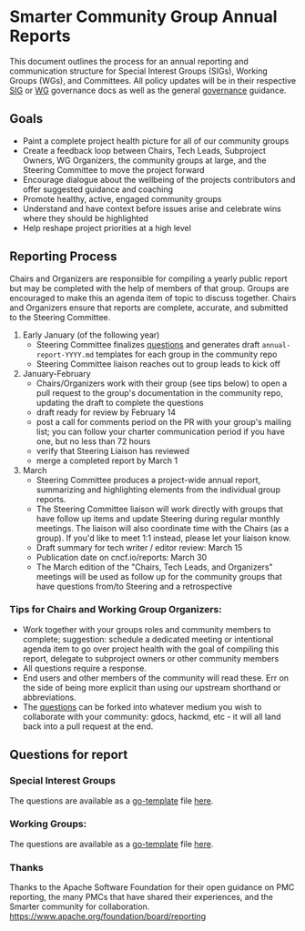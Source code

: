 # Smarter Community Group Annual Reports

This document outlines the process for an annual reporting and
communication structure for Special Interest Groups (SIGs), Working Groups (WGs), and Committees.
All policy updates will be in their respective [SIG] or [WG]
 governance docs as well as the general [governance] guidance.

## Goals
- Paint a complete project health picture for all of our community groups
- Create a feedback loop between Chairs, Tech Leads, Subproject Owners, WG
 Organizers, the community groups at large, and the Steering
Committee to move the project forward
- Encourage dialogue about the wellbeing of the projects contributors and offer
suggested guidance and coaching
- Promote healthy, active, engaged community groups
- Understand and have context before issues arise and celebrate wins where they
should be highlighted
- Help reshape project priorities at a high level

## Reporting Process

Chairs and Organizers are responsible for compiling a yearly public report but
may be completed with the help of members of that group. Groups are encouraged
to make this an agenda item of topic to discuss together. Chairs and Organizers
ensure that reports are complete, accurate, and submitted to the Steering
Committee.

1. Early January (of the following year)
   * Steering Committee finalizes [questions] and generates draft
     `annual-report-YYYY.md` templates for each group in the community repo
   * Steering Committee liaison reaches out to group leads to kick off
2. January-February
   * Chairs/Organizers work with their group (see tips below) to open
     a pull request to the group's documentation in the community repo,
     updating the draft to complete the questions
   * draft ready for review by February 14
   * post a call for comments period on the PR with your group's mailing list;
     you can follow your charter communication period if you have one,
     but no less than 72 hours
   * verify that Steering Liaison has reviewed
   * merge a completed report by March 1
3. March
   * Steering Committee produces a project-wide annual report,
     summarizing and highlighting elements from the individual group reports.
   * The Steering Committee liaison will work directly with groups that have
     follow up items and update Steering during regular monthly meetings. The liaison
     will also coordinate time with the Chairs (as a group). If you'd like to meet
     1:1 instead, please let your liaison know.
   * Draft summary for tech writer / editor review: March 15
   * Publication date on cncf.io/reports: March 30
   * The March edition of the "Chairs, Tech Leads, and Organizers" meetings will
     be used as follow up for the community groups that have questions from/to
     Steering and a retrospective

### Tips for Chairs and Working Group Organizers:
- Work together with your groups roles and community members to complete;
suggestion: schedule a dedicated meeting or intentional agenda item to go over
project health with the goal of compiling this report, delegate to subproject
owners or other community members
- All questions require a response.
- End users and other members of the community will read these. Err on the side
of being more explicit than using our upstream shorthand or abbreviations.
- The [questions] can be forked into whatever medium you wish to
collaborate with your community: gdocs, hackmd, etc - it will all land back into
a pull request at the end.

## Questions for report

### Special Interest Groups

The questions are available as a [go-template](https://pkg.go.dev/text/template) file [here](../../generator/annual-report/sig_report.tmpl).

### Working Groups:

The questions are available as a [go-template](https://pkg.go.dev/text/template) file [here](../../generator/annual-report/wg_report.tmpl).


### Thanks
Thanks to the Apache Software Foundation for their open guidance on PMC
reporting, the many PMCs that have shared their experiences, and the Smarter
community for collaboration.
https://www.apache.org/foundation/board/reporting


[SIG]: https://git.k8s.io/community/committee-steering/governance/sig-governance.md
[WG]: https://git.k8s.io/community/committee-steering/governance/wg-governance.md
[governance]: https://git.k8s.io/community/governance.md
[questions]: #questions-for-report
